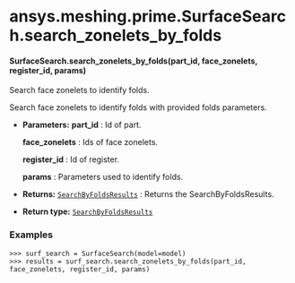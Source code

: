 # ansys.meshing.prime.SurfaceSearch.search_zonelets_by_folds

<a id="ansys.meshing.prime.SurfaceSearch.search_zonelets_by_folds"></a>

#### SurfaceSearch.search_zonelets_by_folds(part_id, face_zonelets, register_id, params)

Search face zonelets to identify folds.

Search face zonelets to identify folds with provided folds parameters.

* **Parameters:**
  **part_id**
  : Id of part.

  **face_zonelets**
  : Ids of face zonelets.

  **register_id**
  : Id of register.

  **params**
  : Parameters used to identify folds.
* **Returns:**
  [`SearchByFoldsResults`](ansys.meshing.prime.SearchByFoldsResults.md#ansys.meshing.prime.SearchByFoldsResults)
  : Returns the SearchByFoldsResults.
* **Return type:**
  [`SearchByFoldsResults`](ansys.meshing.prime.SearchByFoldsResults.md#ansys.meshing.prime.SearchByFoldsResults)

### Examples

```pycon
>>> surf_search = SurfaceSearch(model=model)
>>> results = surf_search.search_zonelets_by_folds(part_id, face_zonelets, register_id, params)
```

<!-- !! processed by numpydoc !! -->

